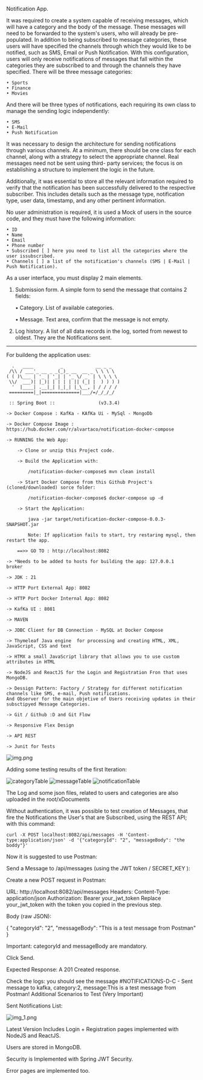 Notification App.

It was required to create a system capable of receiving messages, which will have a
category and the body of the message. These messages will need to be forwarded to
the system's users, who will already be pre-populated. In addition to being subscribed
to message categories, these users will have specified the channels through which they
would like to be notified, such as SMS, Email or Push Notification.
With this configuration, users will only receive notifications of messages that fall within
the categories they are subscribed to and through the channels they have specified.
There will be three message categories:

    • Sports
    • Finance
    • Movies

And there will be three types of notifications, each requiring its own class to manage
the sending logic independently:

    • SMS
    • E-Mail
    • Push Notification

It was necessary to design the architecture for sending notifications through various
channels. At a minimum, there should be one class for each channel, along with a
strategy to select the appropriate channel. Real messages need not be sent using third-
party services; the focus is on establishing a structure to implement the logic in the
future.

Additionally, it was essential to store all the relevant information required to verify that the
notification has been successfully delivered to the respective subscriber. This includes
details such as the message type, notification type, user data, timestamp, and any
other pertinent information.

No user administration is required, it is used a Mock of users in the source code, and
they must have the following information:

    • ID
    • Name
    • Email
    • Phone number
    • Subscribed [ ] here you need to list all the categories where the user issubscribed.
    • Channels [ ] a list of the notification's channels (SMS | E-Mail | Push Notification).

As a user interface, you must display 2 main elements.

1. Submission form. A simple form to send the message that contains 2 fields:
  

    • Category. List of available categories.

    • Message. Text area, confirm that the message is not empty.

2. Log history. A list of all data records in the log, sorted from newest to oldest. They are the Notifications sent.

-----------------------------------------------------------------------------------------------

For buildeng the application uses:

      .   ____          _            __ _ _
     /\\ / ___'_ __ _ _(_)_ __  __ _ \ \ \ \
    ( ( )\___ | '_ | '_| | '_ \/ _` | \ \ \ \
     \\/  ___)| |_)| | | | | || (_| |  ) ) ) )
      '  |____| .__|_| |_|_| |_\__, | / / / /
     =========|_|==============|___/=/_/_/_/
     
     :: Spring Boot ::                (v3.3.4)

    -> Docker Compose : KafKa - KAfKa Ui - MySql - MongoDb

    -> Docker Compose Image : https://hub.docker.com/r/alvartaco/notification-docker-compose

    -> RUNNING the Web App:

        -> Clone or unzip this Project code.

        -> Build the Application with: 
        
            /notification-docker-compose$ mvn clean install

        -> Start Docker Compose from this Github Project's (cloned/downloaded) sorce folder: 
        
            /notification-docker-compose$ docker-compose up -d  
                  
        -> Start the Application: 

            java -jar target/notification-docker-compose-0.0.3-SNAPSHOT.jar

            Note: If application fails to start, try restaring mysql, then restart the app.

        ==>> GO TO : http://localhost:8082      

    -> *Needs to be added to hosts for building the app: 127.0.0.1       broker

    -> JDK : 21

    -> HTTP Port External App: 8082

    -> HTTP Port Docker Internal App: 8082

    -> KafKa UI : 8081

    -> MAVEN
   
    -> JDBC Client for DB Connection - MySQL at Docker Compose

    -> Thymeleaf Java engine  for processing and creating HTML, XML, JavaScript, CSS and text

    -> HTMX a small JavaScript library that allows you to use custom attributes in HTML

    -> NodeJS and ReactJS for the Login and Registration Fron that uses MongoDB.

    -> Dessign Pattern: Factory / Strategy for different notification channels like SMS, e-mail, Push notifications. 
    And Observer for the main objetive of Users receiving updates in their subsctipyed Message Categories.

    -> Git / Github :D and Git Flow

    -> Responsive Flex Design

    -> API REST

    -> Junit for Tests


![img.png](img.png)

Adding some testing results of the first Iteration:


![categoryTable](https://github.com/user-attachments/assets/cbddbf3c-6f00-4518-9d6c-15b82f4d867c)
![messageTable](https://github.com/user-attachments/assets/ad6966c4-e187-4451-8d56-cbc6838baf67)
![notificationTable](https://github.com/user-attachments/assets/950ed279-7d70-4de3-bfe3-897bf3cc285a)

The Log and some json files, related to users and categories are also uploaded in the root/xDocuments

Without authentication, it was possible to test creation of Messages, that fire the Notifications the User's that are Subscribed, using the REST API; with this command:

    curl -X POST localhost:8082/api/messages -H 'Content-type:application/json' -d '{"categoryId": "2", "messageBody": "the boddy"}'

Now it is suggested to use Postman:

Send a Message to /api/messages (using the JWT token / SECRET_KEY ):

Create a new POST request in Postman:

URL: http://localhost:8082/api/messages
Headers:
Content-Type: application/json
Authorization: Bearer your_jwt_token
Replace your_jwt_token with the token you copied in the previous step.

Body (raw JSON):

{
"categoryId": "2",
"messageBody": "This is a test message from Postman"
}

Important: categoryId and messageBody are mandatory.

Click Send.

Expected Response: A 201 Created response.

Check the logs: you should see the message #NOTIFICATIONS-D-C - Sent message to kafka, category:2, message:This is a test message from Postman! Additional Scenarios to Test (Very Important)

Sent Notifications List:

![img_1.png](img_1.png)

Latest Version Includes Login + Registration pages implemented with NodeJS and ReactJS.

Users are stored in MongoDB.

Security is Implemented with Spring JWT Security.

Error pages are implemented too.